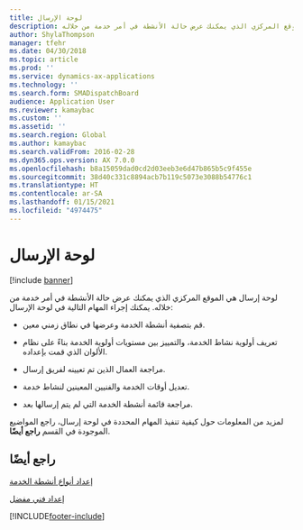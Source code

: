 ```yaml
---
title: لوحة الإرسال
description: لوحة إرسال هي الموقع المركزي الذي يمكنك عرض حالة الأنشطة في أمر خدمة من خلاله.
author: ShylaThompson
manager: tfehr
ms.date: 04/30/2018
ms.topic: article
ms.prod: ''
ms.service: dynamics-ax-applications
ms.technology: ''
ms.search.form: SMADispatchBoard
audience: Application User
ms.reviewer: kamaybac
ms.custom: ''
ms.assetid: ''
ms.search.region: Global
ms.author: kamaybac
ms.search.validFrom: 2016-02-28
ms.dyn365.ops.version: AX 7.0.0
ms.openlocfilehash: b8a15059dad0cd2d03eeb3e6d47b865b5c9f455e
ms.sourcegitcommit: 38d40c331c8894acb7b119c5073e3088b54776c1
ms.translationtype: HT
ms.contentlocale: ar-SA
ms.lasthandoff: 01/15/2021
ms.locfileid: "4974475"
---
```

#  <a name="dispatch-board"></a>لوحة الإرسال 

[!include [banner](../includes/banner.md)]

لوحة إرسال هي الموقع المركزي الذي يمكنك عرض حالة الأنشطة في أمر خدمة من خلاله. يمكنك إجراء المهام التالية في لوحة الإرسال:

  - قم بتصفية أنشطة الخدمة وعرضها في نطاق زمني معين.

  - تعريف أولوية نشاط الخدمة، والتمييز بين مستويات أولوية الخدمة بناءً على نظام الألوان الذي قمت بإعداده.

  - مراجعة العمال الذين تم تعيينه لفريق إرسال.

  - تعديل أوقات الخدمة والفنيين المعينين لنشاط خدمة.

  - مراجعة قائمة أنشطة الخدمة التي لم يتم إرسالها بعد.

لمزيد من المعلومات حول كيفية تنفيذ المهام المحددة في لوحة إرسال، راجع المواضيع الموجودة في القسم **راجع أيضًا**.

## <a name="see-also"></a>راجع أيضًا

[إعداد أنواع أنشطة الخدمة](set-up-service-activity-types.md)

[إعداد فني مفضل](set-up-preferred-technician.md)



  




[!INCLUDE[footer-include](../../includes/footer-banner.md)]